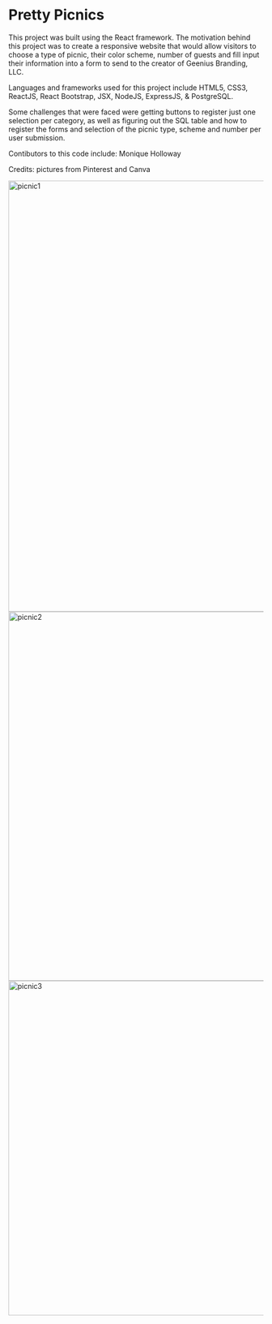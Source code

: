 # Pretty Picnics

This project was built using the React framework. The motivation behind this project was to create a responsive website that would allow visitors to choose a type of picnic, their color scheme, number of guests and fill input their information into a form to send to the creator of Geenius Branding, LLC.

Languages and frameworks used for this project include HTML5, CSS3, ReactJS, React Bootstrap, JSX, NodeJS, ExpressJS, & PostgreSQL.

Some challenges that were faced were getting buttons to register just one selection per category, as well as figuring out the SQL table and how to register the forms and selection of the picnic type, scheme and number per user submission.

Contibutors to this code include: Monique Holloway

Credits: pictures from Pinterest and Canva

<img width="850" alt="picnic1" src="https://user-images.githubusercontent.com/95832977/172462194-11780452-e28a-47e6-a678-9e5b009331c1.png">
<img width="728" alt="picnic2" src="https://user-images.githubusercontent.com/95832977/172462240-84b5a3db-f8ba-48ff-b31c-1a20b64ec305.png">
<img width="660" alt="picnic3" src="https://user-images.githubusercontent.com/95832977/172462252-72b43874-5f7a-4866-81de-8dbdd404fc2c.png">
